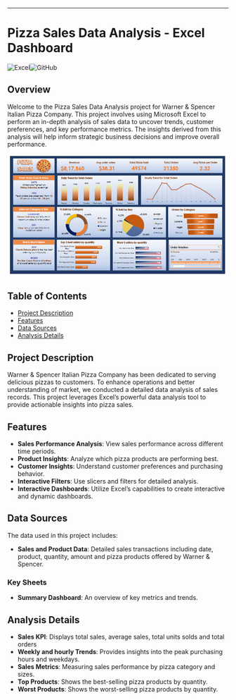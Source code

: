 ---

# Pizza Sales Data Analysis - Excel Dashboard

![Excel](https://img.shields.io/badge/Excel-Data%20Analysis-green)![GitHub](https://img.shields.io/badge/GitHub-Project%20Repository-blue)

## Overview

Welcome to the Pizza Sales Data Analysis project for Warner & Spencer Italian Pizza Company. This project involves using Microsoft Excel to perform an in-depth analysis of sales data to uncover trends, customer preferences, and key performance metrics. The insights derived from this analysis will help inform strategic business decisions and improve overall performance.

![Dashboard](https://github.com/navp7/PizzaSales_Excel/blob/main/dashboard.png)

## Table of Contents

- [Project Description](#project-description)
- [Features](#features)
- [Data Sources](#data-sources)
- [Analysis Details](#analysis-details)


## Project Description

Warner & Spencer Italian Pizza Company has been dedicated to serving delicious pizzas to customers. To enhance operations and better understanding of market, we conducted a detailed data analysis of sales records. This project leverages Excel’s powerful data analysis tool to provide actionable insights into  pizza sales.

## Features

- **Sales Performance Analysis**: View sales performance across different time periods.
- **Product Insights**: Analyze which pizza products are performing best.
- **Customer Insights**: Understand customer preferences and purchasing behavior.
- **Interactive Filters**: Use slicers and filters for detailed analysis.
- **Interactive Dashboards**: Utilize Excel’s capabilities to create interactive and dynamic dashboards.

## Data Sources

The data used in this project includes:
- **Sales and Product Data**: Detailed sales transactions including date, product, quantity, amount and pizza products offered by Warner & Spencer.

### Key Sheets

- **Summary Dashboard**: An overview of key metrics and trends.


## Analysis Details

- **Sales KPI**: Displays total sales, average sales, total units solds and total orders
- **Weekly and hourly Trends**: Provides insights into the peak purchasing hours and weekdays.
- **Sales Metrics**: Measuring sales performance by pizza category and sizes.
- **Top Products**: Shows the best-selling pizza products by quantity.
- **Worst Products**: Shows the worst-selling pizza products by quantity.



